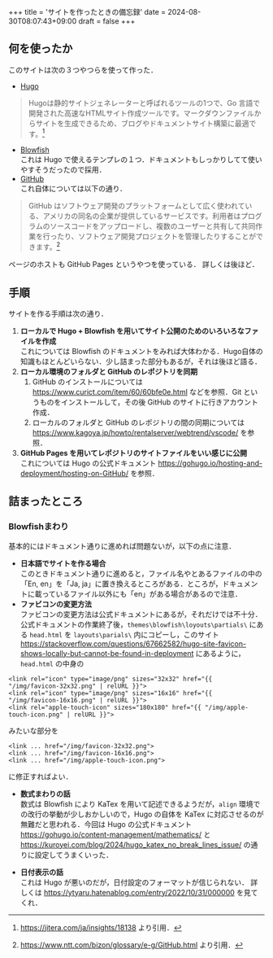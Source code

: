 +++
title = 'サイトを作ったときの備忘録'
date = 2024-08-30T08:07:43+09:00
draft = false
+++
## 何を使ったか
このサイトは次の３つやつらを使って作った．
- [Hugo](https://gohugo.io/)  
> Hugoは静的サイトジェネレーターと呼ばれるツールの1つで、Go 言語で開発された高速なHTMLサイト作成ツールです。マークダウンファイルからサイトを生成できるため、ブログやドキュメントサイト構築に最適です。[^1]
[^1]: https://jitera.com/ja/insights/18138 より引用．
- [Blowfish](https://blowfish.page/ja/)  
これは Hugo で使えるテンプレの１つ．ドキュメントもしっかりしてて使いやすそうだったので採用．
- [GitHub](https://github.co.jp/)  
これ自体については以下の通り．
> GitHub はソフトウェア開発のプラットフォームとして広く使われている、アメリカの同名の企業が提供しているサービスです。利用者はプログラムのソースコードをアップロードし、複数のユーザーと共有して共同作業を行ったり、ソフトウェア開発プロジェクトを管理したりすることができます。[^2]
[^2]: https://www.ntt.com/bizon/glossary/e-g/GitHub.html より引用．

ページのホストも GitHub Pages というやつを使っている．
詳しくは後ほど．

## 手順
サイトを作る手順は次の通り．
1. **ローカルで Hugo + Blowfish を用いてサイト公開のためのいろいろなファイルを作成**  
これについては Blowfish のドキュメントをみれば大体わかる．Hugo自体の知識もほとんどいらない．少し詰まった部分もあるが，それは後ほど語る．
2. **ローカル環境のフォルダと GitHub のレポジトリを同期**  
    1. GitHub のインストールについては https://www.curict.com/item/60/60bfe0e.html などを参照．Git というものをインストールして，その後 GitHub のサイトに行きアカウント作成．
    2. ローカルのフォルダと GitHub のレポジトリの間の同期については https://www.kagoya.jp/howto/rentalserver/webtrend/vscode/ を参照．
3. **GitHub Pages を用いてレポジトリのサイトファイルをいい感じに公開**  
これについては Hugo の公式ドキュメント https://gohugo.io/hosting-and-deployment/hosting-on-GitHub/ を参照．

## 詰まったところ
### Blowfishまわり
基本的にはドキュメント通りに進めれば問題ないが，以下の点に注意．
- **日本語でサイトを作る場合**  
このときドキュメント通りに進めると，ファイル名やとあるファイルの中の「En, en」を「Ja, ja」に置き換えるところがある．ところが，ドキュメントに載っているファイル以外にも「en」がある場合があるので注意．
- **ファビコンの変更方法**  
ファビコンの変更方法は公式ドキュメントにあるが，それだけでは不十分．公式ドキュメントの作業終了後，`themes\blowfish\loyouts\partials\` にある `head.html` を `layouts\parials\` 内にコピーし，このサイト https://stackoverflow.com/questions/67662582/hugo-site-favicon-shows-locally-but-cannot-be-found-in-deployment にあるように，`head.html` の中身の
```
<link rel="icon" type="image/png" sizes="32x32" href="{{ "/img/favicon-32x32.png" | relURL }}">
<link rel="icon" type="image/png" sizes="16x16" href="{{ "/img/favicon-16x16.png" | relURL }}">
<link rel="apple-touch-icon" sizes="180x180" href="{{ "/img/apple-touch-icon.png" | relURL }}">
```
みたいな部分を
```
<link ... href="/img/favicon-32x32.png">
<link ... href="/img/favicon-16x16.png">
<link ... href="/img/apple-touch-icon.png">
```
に修正すればよい．
- **数式まわりの話**  
数式は Blowfish により KaTex を用いて記述できるようだが，`align` 環境での改行の挙動が少しおかしいので，Hugo の自体を KaTex に対応させるのが無難だと思われる．今回は Hugo の公式ドキュメント https://gohugo.io/content-management/mathematics/ と https://kuroyei.com/blog/2024/hugo_katex_no_break_lines_issue/ の通りに設定してうまくいった．

- **日付表示の話**  
これは Hugo が悪いのだが，日付設定のフォーマットが信じられない．
詳しくは https://ytyaru.hatenablog.com/entry/2022/10/31/000000 を見てくれ．